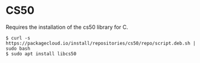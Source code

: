 # CS50

Requires the installation of the cs50 library for C.

```
$ curl -s https://packagecloud.io/install/repositories/cs50/repo/script.deb.sh | sudo bash
$ sudo apt install libcs50
```
